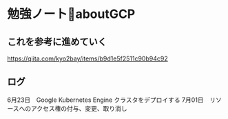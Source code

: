 # 勉強ノート📔aboutGCP

## これを参考に進めていく
https://qiita.com/kyo2bay/items/b9d1e5f2511c90b94c92

## ログ
6月23日　Google Kubernetes Engine クラスタをデプロイする
7月01日　リソースへのアクセス権の付与、変更、取り消し
